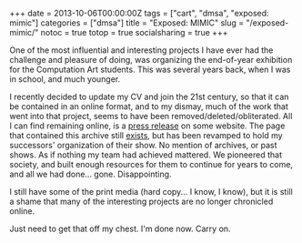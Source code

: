 +++
date = 2013-10-06T00:00:00Z
tags = ["cart", "dmsa", "exposed: mimic"]
categories = ["dmsa"]
title = "Exposed: MIMIC"
slug = "/exposed-mimic/"
notoc = true
totop = true
socialsharing = true
+++

One of the most influential and interesting projects I have ever had the challenge and pleasure of doing, was organizing the end-of-year exhibition for the Computation Art students. This was several years back, when I was in school, and much younger. 

I recently decided to update my CV and join the 21st century, so that it can be contained in an online format, and to my dismay, much of the work that went into that project, seems to have been removed/deleted/obliterated. All I can find remaining online, is a [press release](http://newmediafix.net/daily/?p=1967) on some website. The page that contained this archive still [exists](http://exposed.concordia.ca/), but has been revamped to hold my successors' organization of their show. No mention of archives, or past shows. As if nothing my team had achieved mattered. We pioneered that society, and built enough resources for them to continue for years to come, and all we had done... gone. Disappointing.

I still have some of the print media (hard copy... I know, I know), but it is still a shame that many of the interesting projects are no longer chronicled online.

Just need to get that off my chest. I'm done now. Carry on.


